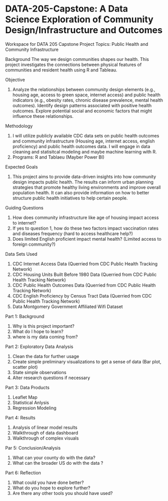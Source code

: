 # DATA-205-Capstone: A Data Science Exploration of Community Design/Infrastructure and Outcomes
Workspace for DATA 205 Capstone Project
Topics: Public Health and Community Infrastructure

Background
The way we design communities shapes our health. This project investigates the connections between physical features of communities and resident health using R and Tableau.

Objective
1. Analyze the relationships between community design elements (e.g., housing age, access to green space, internet access) and public health indicators (e.g., obesity rates, chronic disease prevalence, mental health outcomes). Identify design patterns associated with positive health outcomes. Explore potential social and economic factors that might influence these relationships.

Methodology
1. I will utilize publicly available CDC data sets on public health outcomes and community infrastructure (Housing age, internet access, english proficiency) and public health outcomes data. I will engage in data cleaning and statisitcal modeling and maybe machine learning with R.
2. Programs: R and Tablaeu (Mayber Power BI)

Expected Goals
1. This project aims to provide data-driven insights into how community design impacts public health. The results can inform urban planning strategies that promote healthy living environments and improve overall population health. It can also provide information on how to better structure public health initiatives to help certain people. 

Guiding Questions
1. How does community infrastructure like age of housing impact access to internet?
2. If yes to question 1, how do these two factors impact vaccination rates and diseases frequency (hard to access healthcare help?)
3. Does limited English proficient impact mental health? (Limited access to foreign community?)


Data Sets Used
1. CDC Internet Access Data (Querried from CDC Public Health Tracking Network)
2. CDC Housing Units Built Before 1980 Data (Querried from CDC Public Health Tracking Network)
3. CDC Public Health Outcomes Data (Querried from CDC Public Health Tracking Network)
4. CDC English Proficiency by Census Tract Data (Querried from CDC Public Health Tracking Network)
5. Data Montgomery Government Affiliated Wifi Dataset

Part 1: Background
1. Why is this project important?
2. What do I hope to learn?
3. where is my data coming from?


Part 2: Exploratory Data Analysis 
1. Clean the data for further usage
2. Create simple preliminary visualizations to get a sense of data (Bar plot, scatter plot)
3. State simple observations
4. Alter research questions if necessary 


Part 3: Data Products
1. Leaflet Map
2. Statistical Anlysis
3. Regression Modeling


Part 4: Results 
1. Analysis of linear model results
2. Walkthrough of data dashboard
3. Walkthrough of complex visuals 


Par 5: Conclusion/Analysis
1. What can your county do with the data?
2. What can the broader US do with the data ?


Part 6: Reflection
1. What could you have done better?
2. What do you hope to explore further?
3. Are there any other tools you should have used?
    
